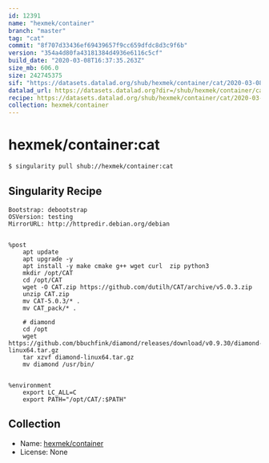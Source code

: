 ```yaml
---
id: 12391
name: "hexmek/container"
branch: "master"
tag: "cat"
commit: "8f707d33436ef69439657f9cc659dfdc8d3c9f6b"
version: "354a4d80fa43181384d4936e6116c5cf"
build_date: "2020-03-08T16:37:35.263Z"
size_mb: 606.0
size: 242745375
sif: "https://datasets.datalad.org/shub/hexmek/container/cat/2020-03-08-8f707d33-354a4d80/354a4d80fa43181384d4936e6116c5cf.sif"
datalad_url: https://datasets.datalad.org?dir=/shub/hexmek/container/cat/2020-03-08-8f707d33-354a4d80/
recipe: https://datasets.datalad.org/shub/hexmek/container/cat/2020-03-08-8f707d33-354a4d80/Singularity
collection: hexmek/container
---
```


# hexmek/container:cat

```bash
$ singularity pull shub://hexmek/container:cat
```

## Singularity Recipe

```singularity
Bootstrap: debootstrap
OSVersion: testing
MirrorURL: http://httpredir.debian.org/debian


%post
    apt update
    apt upgrade -y
    apt install -y make cmake g++ wget curl  zip python3
    mkdir /opt/CAT
    cd /opt/CAT
    wget -O CAT.zip https://github.com/dutilh/CAT/archive/v5.0.3.zip
    unzip CAT.zip
    mv CAT-5.0.3/* .
    mv CAT_pack/* .

    # diamond
    cd /opt
    wget https://github.com/bbuchfink/diamond/releases/download/v0.9.30/diamond-linux64.tar.gz
    tar xzvf diamond-linux64.tar.gz
    mv diamond /usr/bin/


%environment
    export LC_ALL=C     
    export PATH="/opt/CAT/:$PATH"
```

## Collection

 - Name: [hexmek/container](https://github.com/hexmek/container)
 - License: None

